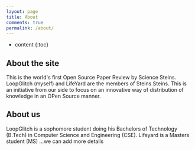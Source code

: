 ```yaml
---
layout: page
title: About
comments: true
permalink: /about/
---
```


* content
{:toc}

## About the site

This is the world's first Open Source Paper Review by Science Steins. LoopGlitch (myself) and LifeYard are the members of Steins Steins. This is an initiative from our side to focus on an innovative way of distribution of knowledge in an OPen Source manner.

## About us

LoopGlitch is a sophomore student doing his Bachelors of Technology (B.Tech) in Computer Science and Engineering (CSE). 
Lifeyard is a Masters student (MS) ...we can add more details